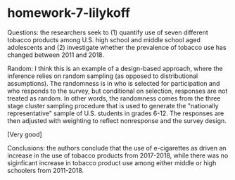 # homework-7-lilykoff
Questions: the researchers seek to (1) quantify use of seven different tobacco products among U.S. high school and middle school aged adolescents and (2) investigate whether the prevalence of tobacco use has changed between 2011 and 2018. 

Random: I think this is an example of a design-based approach, where the inference relies on random sampling (as opposed to distributional assumptions). The randomness is in who is selected for participation and who responds to the survey, but conditional on selection, responses are not treated as random. In other words, the randomness comes from the three stage cluster sampling procedure that is used to generate the "nationally representative" sample of U.S. students in grades 6-12. The responses are then adjusted with weighting to reflect nonresponse and the survey design. 

[Very good]


Conclusions: the authors conclude that the use of e-cigarettes as driven an increase in the use of tobacco products from 2017-2018, while there was no siginficant increase in tobacco product use among either middle or high schoolers from 2011-2018. 
